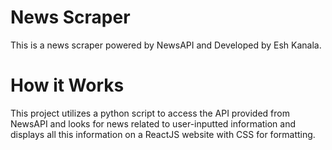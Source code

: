 # News Scraper
This is a news scraper powered by NewsAPI and Developed by Esh Kanala.

# How it Works
This project utilizes a python script to access the API provided from NewsAPI and looks for news related to user-inputted information and displays all this information on a ReactJS website with CSS for formatting.
